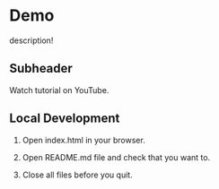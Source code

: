 # Demo

description!

## Subheader

Watch tutorial on YouTube.

## Local Development

1. Open index.html in your browser.

2. Open README.md file and check that you want to.

3. Close all files before you quit.